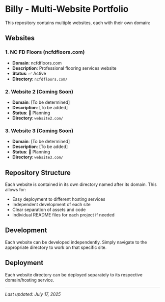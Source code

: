 # Billy - Multi-Website Portfolio

This repository contains multiple websites, each with their own domain:

## Websites

### 1. NC FD Floors (ncfdfloors.com)
- **Domain**: ncfdfloors.com
- **Description**: Professional flooring services website
- **Status**: ✅ Active
- **Directory**: `ncfdfloors.com/`

### 2. Website 2 (Coming Soon)
- **Domain**: [To be determined]
- **Description**: [To be added]
- **Status**: 🚧 Planning
- **Directory**: `website2.com/`

### 3. Website 3 (Coming Soon)
- **Domain**: [To be determined]
- **Description**: [To be added]
- **Status**: 🚧 Planning
- **Directory**: `website3.com/`

## Repository Structure

Each website is contained in its own directory named after its domain. This allows for:
- Easy deployment to different hosting services
- Independent development of each site
- Clear separation of assets and code
- Individual README files for each project if needed

## Development

Each website can be developed independently. Simply navigate to the appropriate directory to work on that specific site.

## Deployment

Each website directory can be deployed separately to its respective domain/hosting service.

---

*Last updated: July 17, 2025*
